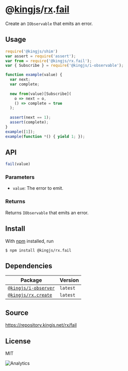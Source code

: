 # @[kingjs][@kingjs]/[rx][ns0].[fail][ns1]
Create an `IObservable` that emits an error.
## Usage
```js
require('@kingjs/shim')
var assert = require('assert');
var from = require('@kingjs/rx.fail');
var { Subscribe } = require('@kingjs/i-observable');

function example(value) {
  var next;
  var complete;
  
  new from(value)[Subscribe](
    o => next = o, 
    () => complete = true
  );
  
  assert(next == 1);
  assert(complete);
}
example([1]);
example(function *() { yield 1; });

```

## API
```ts
fail(value)
```

### Parameters
- `value`: The error to emit.
### Returns
Returns `IObservable` that emits an error.


## Install
With [npm](https://npmjs.org/) installed, run
```
$ npm install @kingjs/rx.fail
```
## Dependencies
|Package|Version|
|---|---|
|[`@kingjs/i-observer`](https://www.npmjs.com/package/@kingjs/i-observer)|`latest`|
|[`@kingjs/rx.create`](https://www.npmjs.com/package/@kingjs/rx.create)|`latest`|
## Source
https://repository.kingjs.net/rx/fail
## License
MIT

![Analytics](https://analytics.kingjs.net/rx/fail)

[@kingjs]: https://www.npmjs.com/package/kingjs
[ns0]: https://www.npmjs.com/package/@kingjs/rx
[ns1]: https://www.npmjs.com/package/@kingjs/rx.fail
